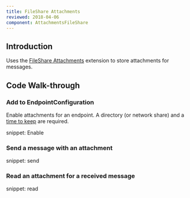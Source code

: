 ```yaml
---
title: FileShare Attachments
reviewed: 2018-04-06
component: AttachmentsFileShare
---
```


## Introduction

Uses the [FileShare Attachments](/nservicebus/messaging/attachments-fileshare.md) extension to store attachments for messages.


## Code Walk-through


### Add to EndpointConfiguration

Enable attachments for an endpoint. A directory (or network share) and a [time to keep](/nservicebus/messaging/attachments-fileshare.md#controlling-attachment-lifetime) are required.

snippet: Enable


### Send a message with an attachment

snippet: send


### Read an attachment for a received message

snippet: read
